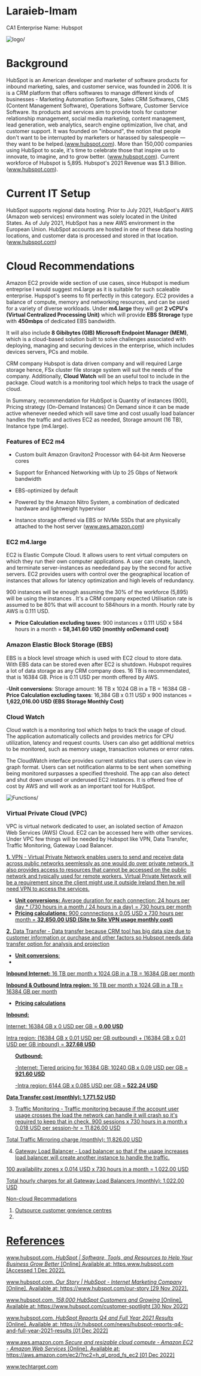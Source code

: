 # Laraieb-Imam
CA1
Enterprise Name: Hubspot

<img src="Images/OIP.jpg" alt=logo/>

<h1>Background</h1>

HubSpot is an American developer and marketer of software products for inbound marketing, sales, and customer service, was founded in 2006. It is is a CRM platform that offers softwares to manage different kinds of businesses - Marketing Automation Software, Sales CRM Softwares, CMS (Content Management Software), Operations Software, Customer Service Software. Its products and services aim to provide tools for customer relationship management, social media marketing, content management, lead generation, web analytics, search engine optimization, live chat, and customer support. It was founded on "inbound", the notion that people don't want to be interrupted by marketers or harassed by salespeople — they want to be helped.(www.hubspot.com). More than 150,000 companies using HubSpot to scale, it's time to celebrate those that inspire us to innovate, to imagine, and to grow better. (www.hubspot.com). Current workforce of Hubspot is 5,895. Hubspot's 2021 Revenue was $1.3 Billion.(www.hubspot.com).


<h1>Current IT Setup</h1>

HubSpot supports regional data hosting. Prior to July 2021, HubSpot's AWS (Amazon web services) environment was solely located in the United States. As of July 2021, HubSpot has a new AWS environment in the European Union. HubSpot accounts are hosted in one of these data hosting locations, and customer data is processed and stored in that location. (www.hubspot.com)


<h1>Cloud Recommendations</h1>

Amazon EC2 provide wide section of use cases, since Hubspot is medium entreprise I would suggest m4.large as it is suitable for such scaleable enterprise. Hupspot's seems to fit perfectly in this category. EC2 provides a balance of compute, memory and networking resources, and can be used for a variety of diverse workloads. Under <b>m4.large</b> they will get <b>2 vCPU's (Virtual Centralized Processing Unit)</b> which will provide <b>EBS Strorage</b> type with <b>450mbps</b> of dedicated EBS bandwidth.

It will also include <b>8 Gibibytes (GIB) Microsoft Endpoint Manager (MEM)</b>, which is a cloud-based solution built to solve challenges associated with deploying, managing and securing devices in the enterprise, which includes devices servers, PCs and mobile.

CRM company Hubspot is data driven company and will required Large storage hence, FSx cluster file storage system will suit the needs of the company. Additionally, <b>Cloud Watch</b> will be an useful tool to include in the package. Cloud watch is a monitoring tool which helps to track the usage of cloud. 

In Summary, recommendation for HubSpot is Quantity of instances (900), Pricing strategy (On-Demand Instances) On Demand since it can be made active whenever needed which will save time and cost usually load balancer handles the traffic and actives EC2 as needed, Storage amount (16 TB), Instance type (m4.large).

<h3>Features of EC2 m4</h3>

- Custom built Amazon Graviton2 Processor with 64-bit Arm Neoverse cores

- Support for Enhanced Networking with Up to 25 Gbps of Network bandwidth

- EBS-optimized by default

- Powered by the Amazon Nitro System, a combination of dedicated hardware and lightweight hypervisor

- Instance storage offered via EBS or NVMe SSDs that are physically attached to the host server (www.aws.amazon.com)

<h3>EC2 m4.large</h3>

EC2 is  Elastic Compute Cloud. It allows users to rent virtual computers on which they run their own computer applications. A user can create, launch, and terminate server-instances as neededand pay by the second for active servers. EC2 provides users with control over the geographical location of instances that allows for latency optimization and high levels of redundancy. 

900 instances will be enough assuming the 30% of the workforce (5,895) will be using the instances . It's a CRM company expected Utilisation rate is assumed to be 80% that will account to 584hours in a month. Hourly rate by AWS is 0.111 USD.

- <b>Price Calculation excluding taxes</b>: 900 instances x 0.111 USD x 584 hours in a month = <b>58,341.60 USD (monthly onDemand cost)</b>

<h3>Amazon Elastic Block Storage (EBS)</h3>
EBS is a block level stroage which is used with EC2 cloud to store data. With EBS data can be stored even after EC2 is shutdown. Hubspot requires a lot of data storage as any CRM company does. 16 TB is recommendated, that is 16384 GB. Price is 0.11 USD per month offered by AWS.


-<b>Unit conversions</b>: Storage amount: 16 TB x 1024 GB in a TB = 16384 GB
-<b>Price Calculation excluding taxes</b>: 16,384 GB x 0.11 USD x 900 instances = <b>1,622,016.00 USD (EBS Storage Monthly Cost)</b> 

<h3>Cloud Watch</h3>
Cloud watch is a monitoring tool which helps to track the usage of cloud. The application automatically collects and provides metrics for CPU utilization, latency and request counts. Users can also get additional metrics to be monitored, such as memory usage, transaction volumes or error rates.

The CloudWatch interface provides current statistics that users can view in graph format. Users can set notification alarms to be sent when something being monitored surpasses a specified threshold. The app can also detect and shut down unused or underused EC2 instances. It is offered free of cost by AWS and will work as an important tool for HubSpot.

<img src="Images/CloudWatch.png" alt=Functions/>


<h3>Virtual Private Cloud (VPC)</h3>
VPC is virtual network dedicated to user, an isolated section of Amazon Web Services (AWS) Cloud. EC2 can be accessed here with other services. Under VPC few things will be needed by Hubspot like VPN, Data Transfer, Traffic Monitoring, Gateway Load Balancer.

<u>
</ul>

<b>1.</b> VPN - Virtual Private Network enables users to send and receive data across public networks seemlessly as one would do over private network. It also provides access to resources that cannot be accessed on the public network and typically used for remote workers. Virtual Private Network will be a requirement since the client might use it outside Ireland then he will need VPN to access the services.
<u>
- <b>Unit conversions:</b>
Average duration for each connection: 24 hours per day * (730 hours in a month / 24 hours in a day) = 730 hours per month
- <b>Pricing calculations:</b> 900 connnections x 0.05 USD x 730 hours per month = <b>32,850.00 USD (Site to Site VPN usage monthly cost)</b>
</ul>
<b>2.</b> Data Transfer - Data transfer because CRM tool has big data size due to customer information or purchase and other factors so Hubspot needs data transfer option for analysis and projection

- <b>Unit conversions</b>: 
- 
<b>Inbound Internet:</b> 16 TB per month x 1024 GB in a TB = 16384 GB per month

<b>Inbound & Outbound Intra region:</b> 16 TB per month x 1024 GB in a TB = 16384 GB per month

- <b>Pricing calculations</b>

<b>Inbound:</b>

</ul>
Internet: 16384 GB x 0 USD per GB = <b>0.00 USD</b>

Intra region: (16384 GB x 0.01 USD per GB outbound) + (16384 GB x 0.01 USD per GB inbound) = <b>327.68 USD</b>
</ul>

<ul>
<b>Outbound:</b>

-Internet: Tiered pricing for 16384 GB: 10240 GB x 0.09 USD per GB = <b>921.60 USD</b>

-Intra region: 6144 GB x 0.085 USD per GB = <b>522.24 USD</b>
</ul>
<b>Data Transfer cost (monthly): 1,771.52 USD</b>

3. Traffic Monitoring - Traffic monitoring because if the account user usage crosses the load the network can handle it will crash so it's required to keep that in check. 
900 sessions x 730 hours in a month x 0.018 USD per session-hr = 11,826.00 USD

Total Traffic Mirroring charge (monthly): 11,826.00 USD

4. Gateway Load Balancer - Load balancer so that if the usage increases load balancer will create another instance to handle the traffic.

100 availability zones x 0.014 USD x 730 hours in a month = 1,022.00 USD

Total hourly charges for all Gateway Load Balancers (monthly): 1,022.00 USD  
  
Non-cloud Recommadations
1. Outsource customer grevience centres
2. 

<h1>References</h1>
www.hubspot.com. <i>HubSpot | Software, Tools, and Resources to Help Your Business Grow Better</i> [Online] Available at: https.www.hubspot.com [Accessed 1 Dec 2022].

www.hubspot.com. <i>Our Story | HubSpot - Internet Marketing Company</i> [Online]. Available at: https://www.hubspot.com/our-story [29 Nov 2022].

www.hubspot.com. <i>158,000 HubSpot Customers and Growing</i> [Online]. Available at: https://www.hubspot.com/customer-spotlight [30 Nov 2022]

www.hubspot.com. <i>HubSpot Reports Q4 and Full Year 2021 Results</i> [Online]. Available at: https://ir.hubspot.com/news/hubspot-reports-q4-and-full-year-2021-results [01 Dec 2022]

www.aws.amazon.com <i>Secure and resizable cloud compute - Amazon EC2 - Amazon Web Services</i> [Online]. Available at: https://aws.amazon.com/ec2/?nc2=h_ql_prod_fs_ec2 [01 Dec 2022]
                      
www.techtarget.com <i>

                
